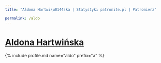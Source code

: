 ```yaml
---
title: "Aldona Hartwi\u0144ska | Statystyki patronite.pl | Patromierz"

permalink: /aldo
---
```


# [Aldona Hartwińska](https://patronite.pl/aldo)

{% include profile.md name="aldo" prefix="a" %}
